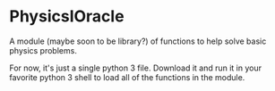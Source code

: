 # PhysicsIOracle
A module (maybe soon to be library?) of functions to help solve basic physics problems.

For now, it's just a single python 3 file.
Download it and run it in your favorite python 3 shell to load all of the functions in the module.
